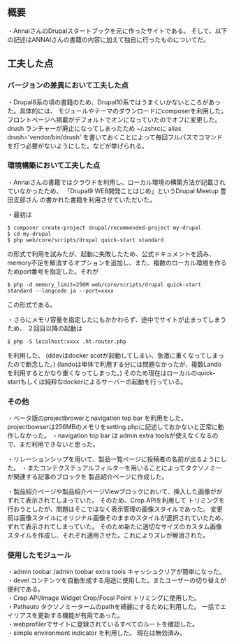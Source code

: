 ## 概要
・AnnaiさんのDrupalスタートブックを元に作ったサイトである。
そして、以下の記述はANNAIさんの書籍の内容に加えて独自に行ったものについてだ。

## 工夫した点

### バージョンの差異において工夫した点
   ・Drupal8系の頃の書籍のため、Drupal10系ではうまくいかないところがあった。具体的には、
   モジュールやテーマのダウンロードにcomposerを利用した。
   フロントページへ掲載がデフォルトでオンになっていたのでオフに変更した。
   drush ランチャーが廃止になってしまったため ~/.zshrcに alias drush='vendor/bin/drush'
   を書いておくことによって毎回フルパスでコマンドを打つ必要がないようにした。などが挙げられる。

### 環境構築において工夫した点
・Annaiさんの書籍ではクラウドを利用し、ローカル環境の構築方法が記載されていなかったため、
「Drupal9 WEB開発ことはじめ」というDrupal Meetup 豊田支部さん の書かれた書籍を利用させていただいた。

・最初は
```
$ composer create-project drupal/recommended-project my-drupal
$ cd my-drupal
$ php web/core/scripts/drupal quick-start standard 
```
の形式で利用を試みたが、起動に失敗したため、公式ドキュメントを読み、memory不足を解消するオプションを追加し、また、複数のローカル環境を作るためport番号を指定した。それが
```
$ php -d memory_limit=256M web/core/scripts/drupal quick-start standard --langcode ja --port=xxxx
```
この形式である。

・さらにメモリ容量を指定したにもかかわらず、途中でサイトが止まってしまうため、
２回目以降の起動は 
```
$ php -S localhost:xxxx .ht.router.php
``` 
を利用した、
(ddevはdocker scotが起動してしまい、急激に重くなってしまったので断念した。)
(landoは単体で利用する分には問題なかったが、複数Landoを利用するとかなり重くなってしまった。)
そのため現在はローカルのquick-startもしくは純粋なdockerによるサーバーの起動を行っている。

### その他
・ベータ版のprojectbrowerとnavigation top bar を利用をした。
projectbowserは256MBのメモリをsetting.phpに記述しておかないと正常に動作しなかった。 
・navigation top bar は admin extra toolsが使えなくなるので、まだ利用できないと思った。

・リレーションシップを用いて、製品一覧ページに投稿者の名前が出るようにした。
・またコンテクスチュアルフィルターを用いることによってタクソノミーが関連する記事のブロックを
製品紹介ページに作成した。

・製品紹介ページや製品紹介ページViewブロックにおいて、挿入した画像ががずれて表示されてしまっていた。
そのため、Crop APIを利用して
トリミングを行おうとしたが、問題はそこではなく表示管理の画像スタイルであった。
変更前は画像スタイルにオリジナル画像そのままのスタイルが選択されていたため、ずれて表示されてしまっていた。
そのため新たに適切なサイズのカスタム画像スタイルを作成し、それぞれ適用させた。これによりズレが解消された。

### 使用したモジュール
・admin toobar /admin toobar extra tools キャッシュクリアが簡単になった。<br>
・devel コンテンツを自動生成する用途に使用した。またユーザーの切り替えが便利である。<br>
・Crop API/Image Widget Crop/Focal Point トリミングに使用した。<br>
・Pathauto タクソノミータームのpathを綺麗にするために利用した。
一括でエイリアスを更新する機能が有用であった。<br>
・webprofilerでサイトに登録されているすべてのルートを確認した。<br>
・simple environment indicator を利用した。 現在は無効済み。<br>
 